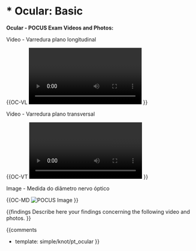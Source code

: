 # * Ocular: Basic

**Ocular - POCUS Exam Videos and Photos:**

Video - Varredura plano longitudinal

{{OC-VL
<video></video>
}}

Video - Varredura plano transversal

{{OC-VT
<video></video>
}}

Image - Medida do diâmetro nervo óptico

{{OC-MD
![POCUS Image](template/image-stub.svg)
}}

{{findings
Describe here your findings concerning the following video and photos.
}}

{{comments
* template: simple/knot/pt_ocular
}}
